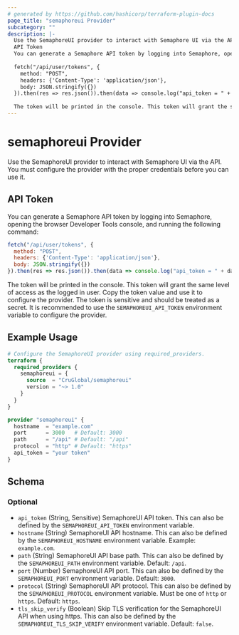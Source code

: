 ```yaml
---
# generated by https://github.com/hashicorp/terraform-plugin-docs
page_title: "semaphoreui Provider"
subcategory: ""
description: |-
  Use the SemaphoreUI provider to interact with Semaphore UI via the API. You must configure the provider with the proper credentials before you can use it.
  API Token
  You can generate a Semaphore API token by logging into Semaphore, opening the browser Developer Tools console, and running the following command:
  
  fetch("/api/user/tokens", {
    method: "POST",
    headers: {'Content-Type': 'application/json'},
    body: JSON.stringify({})
  }).then(res => res.json()).then(data => console.log("api_token = " + data.id));
  
  The token will be printed in the console. This token will grant the same level of access as the logged in user. Copy the token value and use it to configure the provider. The token is sensitive and should be treated as a secret. It is recommended to use the SEMAPHOREUI_API_TOKEN environment variable to configure the provider.
---
```


# semaphoreui Provider

Use the SemaphoreUI provider to interact with Semaphore UI via the API. You must configure the provider with the proper credentials before you can use it.

## API Token
You can generate a Semaphore API token by logging into Semaphore, opening the browser Developer Tools console, and running the following command:
```javascript
fetch("/api/user/tokens", {
  method: "POST",
  headers: {'Content-Type': 'application/json'},
  body: JSON.stringify({})
}).then(res => res.json()).then(data => console.log("api_token = " + data.id));
```
The token will be printed in the console. This token will grant the same level of access as the logged in user. Copy the token value and use it to configure the provider. The token is sensitive and should be treated as a secret. It is recommended to use the `SEMAPHOREUI_API_TOKEN` environment variable to configure the provider.

## Example Usage

```terraform
# Configure the SemaphoreUI provider using required_providers.
terraform {
  required_providers {
    semaphoreui = {
      source  = "CruGlobal/semaphoreui"
      version = "~> 1.0"
    }
  }
}

provider "semaphoreui" {
  hostname  = "example.com"
  port      = 3000   # Default: 3000
  path      = "/api" # Default: "/api"
  protocol  = "http" # Default: "https"
  api_token = "your token"
}
```

<!-- schema generated by tfplugindocs -->
## Schema

### Optional

- `api_token` (String, Sensitive) SemaphoreUI API token. This can also be defined by the `SEMAPHOREUI_API_TOKEN` environment variable.
- `hostname` (String) SemaphoreUI API hostname. This can also be defined by the `SEMAPHOREUI_HOSTNAME` environment variable. Example: `example.com`.
- `path` (String) SemaphoreUI API base path. This can also be defined by the `SEMAPHOREUI_PATH` environment variable. Default: `/api`.
- `port` (Number) SemaphoreUI API port. This can also be defined by the `SEMAPHOREUI_PORT` environment variable. Default: `3000`.
- `protocol` (String) SemaphoreUI API protocol. This can also be defined by the `SEMAPHOREUI_PROTOCOL` environment variable. Must be one of `http` or `https`. Default: `https`.
- `tls_skip_verify` (Boolean) Skip TLS verification for the SemaphoreUI API when using https. This can also be defined by the `SEMAPHOREUI_TLS_SKIP_VERIFY` environment variable.  Default: `false`.
